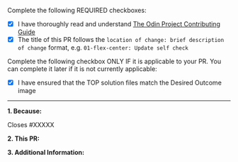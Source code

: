 <!-- Thank you for taking the time to contribute to The Odin Project. In order to get a pull request (PR) closed in a reasonable amount of time, you must include a baseline of information about the changes you are proposing. Please read this template in its entirety before filling it out to ensure that it is filled out correctly. -->

Complete the following REQUIRED checkboxes:

<!-- While editing this template, replace the whitespace between the square brackets with an 'x', e.g. [x] -->

- [x] I have thoroughly read and understand [The Odin Project Contributing Guide](https://github.com/TheOdinProject/theodinproject/blob/main/CONTRIBUTING.md)
- [x] The title of this PR follows the `location of change: brief description of change` format, e.g. `01-flex-center: Update self check`

Complete the following checkbox ONLY IF it is applicable to your PR. You can complete it later if it is not currently applicable:

- [x] I have ensured that the TOP solution files match the Desired Outcome image

<hr>

**1. Because:**

<!--
If this PR closes an open issue, replace the XXXXX below with the issue number, e.g. Closes #2013. Or if the issue is in another TOP repo replace the #XXXXX with the URL of the issue, e.g. Closes https://github.com/TheOdinProject/curriculum/issues/XXXXX

Otherwise, provide a clear and concise reason for your pull request, e.g. what problem it solves or what benefit it provides. If this PR is related to, but does not close, another issue or PR, you can also link it as above without the 'Closes' keyword, e.g. "Related to #2013".
 -->

Closes #XXXXX

**2. This PR:**

<!--
A bullet point list of one or more items outlining what was done in this PR to solve the problem(s) or implement the feature/enhancement.
 -->

**3. Additional Information:**

<!-- Any additional information about the PR, such as a link to a Discord discussion, etc. -->
